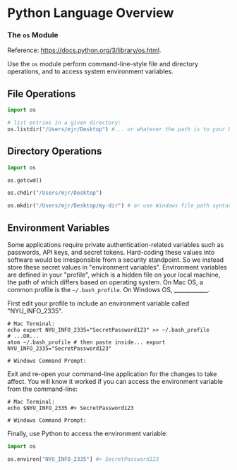 # Python Language Overview

### The `os` Module

Reference: https://docs.python.org/3/library/os.html.

Use the `os` module perform command-line-style file and directory operations, and to access system environment variables.

## File Operations

```python
import os

# list entries in a given directory:
os.listdir("/Users/mjr/Desktop") #... or whatever the path is to your Desktop
```

## Directory Operations

```python
import os

os.getcwd()

os.chdir("/Users/mjr/Desktop")

os.mkdir("/Users/mjr/Desktop/my-dir") # or use Windows file path syntax
```

## Environment Variables

Some applications require private authentication-related variables such as passwords, API keys, and secret tokens. Hard-coding these values into software would be irresponsible from a security standpoint. So we instead store these secret values in "environment variables". Environment variables are defined in your "profile", which is a hidden file on your local machine, the path of which differs based on operating system. On Mac OS, a common profile is the `~/.bash_profile`. On Windows OS, ____________.

First edit your profile to include an environment variable called "NYU_INFO_2335".

```shell
# Mac Terminal:
echo export NYU_INFO_2335="SecretPassword123" >> ~/.bash_profile
# ...OR...
atom ~/.bash_profile # then paste inside... export NYU_INFO_2335="SecretPassword123"

# Windows Command Prompt:

```

Exit and re-open your command-line application for the changes to take affect. You will know it worked if you can access the environment variable from the command-line:

```shell
# Mac Terminal:
echo $NYU_INFO_2335 #> SecretPassword123

# Windows Command Prompt:

```


Finally, use Python to access the environment variable:

```python
import os

os.environ["NYU_INFO_2335"] #> SecretPassword123
```

